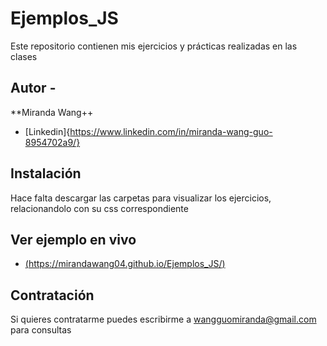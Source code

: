 # Ejemplos_JS
Este repositorio contienen mis ejercicios y prácticas realizadas en las clases

## Autor -
**Miranda Wang++
* [Linkedin]{https://www.linkedin.com/in/miranda-wang-guo-8954702a9/}

## Instalación
Hace falta descargar las carpetas para visualizar los ejercicios, relacionandolo con su css correspondiente

## Ver ejemplo en vivo
* [(https://mirandawang04.github.io/Ejemplos_JS/)](https://mirandawang04.github.io/Ejemplos_JS/)

## Contratación
Si quieres contratarme puedes escribirme a wangguomiranda@gmail.com para consultas
